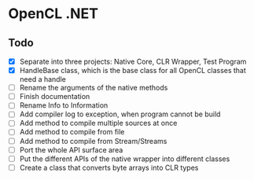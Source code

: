 
# OpenCL .NET

## Todo

- [x] Separate into three projects: Native Core, CLR Wrapper, Test Program
- [x] HandleBase class, which is the base class for all OpenCL classes that need a handle
- [ ] Rename the arguments of the native methods
- [ ] Finish documentation
- [ ] Rename Info to Information
- [ ] Add compiler log to exception, when program cannot be build
- [ ] Add method to compile multiple sources at once
- [ ] Add method to compile from file
- [ ] Add method to compile from Stream/Streams
- [ ] Port the whole API surface area
- [ ] Put the different APIs of the native wrapper into different classes
- [ ] Create a class that converts byte arrays into CLR types